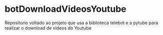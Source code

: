 # botDownloadVideosYoutube
Repositorio voltado ao projeto que usa a biblioteca telebot e a pytube para realizar o download de videos do Youtube
